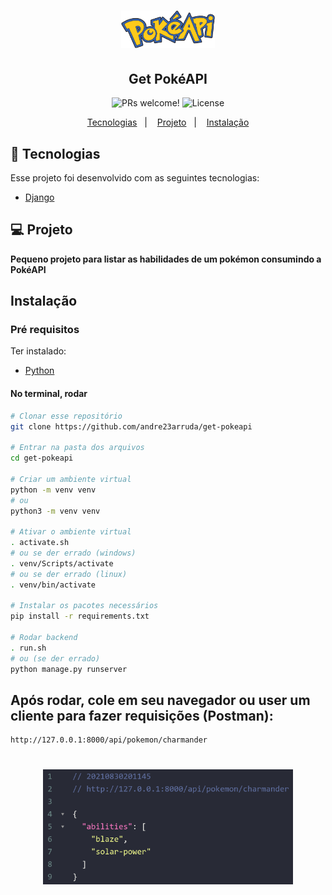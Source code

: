 <h1 align="center">
    <img alt="Get PokéAPI" src=".github/pokeapi.png" width="150px" />
</h1>

<h2 align="center">
  Get PokéAPI
</h2>

<p align="center">
 <img src="https://img.shields.io/static/v1?label=PRs&message=welcome&color=7159c1&labelColor=000000" alt="PRs welcome!" />

  <img alt="License" src="https://img.shields.io/static/v1?label=license&message=MIT&color=7159c1&labelColor=000000">
</p>

<p align="center">
  <a href="#-tecnologias">Tecnologias</a>&nbsp;&nbsp;&nbsp;|&nbsp;&nbsp;&nbsp;
  <a href="#-projeto">Projeto</a>&nbsp;&nbsp;&nbsp;|&nbsp;&nbsp;&nbsp;
  <a href="#instalação">Instalação</a>
</p>


## 🚀 Tecnologias

Esse projeto foi desenvolvido com as seguintes tecnologias:

- [Django](https://www.djangoproject.com/)

## 💻 Projeto
**Pequeno projeto para listar as habilidades de um pokémon consumindo a PokéAPI**


## Instalação
### Pré requisitos
Ter instalado:
- [Python](https://www.python.org/downloads/)


#### No terminal, rodar
```sh
# Clonar esse repositório
git clone https://github.com/andre23arruda/get-pokeapi

# Entrar na pasta dos arquivos
cd get-pokeapi

# Criar um ambiente virtual
python -m venv venv
# ou
python3 -m venv venv

# Ativar o ambiente virtual
. activate.sh
# ou se der errado (windows)
. venv/Scripts/activate
# ou se der errado (linux)
. venv/bin/activate

# Instalar os pacotes necessários
pip install -r requirements.txt

# Rodar backend
. run.sh
# ou (se der errado)
python manage.py runserver
```

## Após rodar, cole em seu navegador ou user um cliente para fazer requisições (Postman):
```
http://127.0.0.1:8000/api/pokemon/charmander
```
<h1 align="center">
    <img alt="Image 1" src=".github/image_1.png" width="400px" />
</h1>
